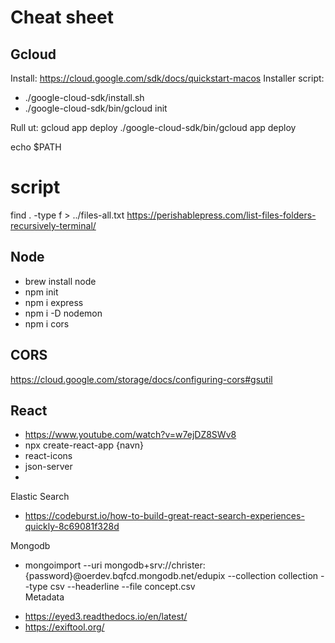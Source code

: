 
# Cheat sheet

## Gcloud
Install: https://cloud.google.com/sdk/docs/quickstart-macos
Installer script:
* ./google-cloud-sdk/install.sh 
* ./google-cloud-sdk/bin/gcloud init

Rull ut: gcloud app deploy 
./google-cloud-sdk/bin/gcloud app deploy

echo $PATH

# script
find . -type f > ../files-all.txt
https://perishablepress.com/list-files-folders-recursively-terminal/

## Node
* brew install node
* npm init
* npm i express
* npm i -D nodemon
* npm i cors

## CORS
https://cloud.google.com/storage/docs/configuring-cors#gsutil

## React
- https://www.youtube.com/watch?v=w7ejDZ8SWv8
- npx create-react-app {navn}
- react-icons
- json-server
- 

Elastic Search
- https://codeburst.io/how-to-build-great-react-search-experiences-quickly-8c69081f328d

Mongodb
- mongoimport --uri mongodb+srv://christer:{password}@oerdev.bqfcd.mongodb.net/edupix --collection collection --type csv --headerline --file concept.csv   
Metadata
* https://eyed3.readthedocs.io/en/latest/
* https://exiftool.org/

